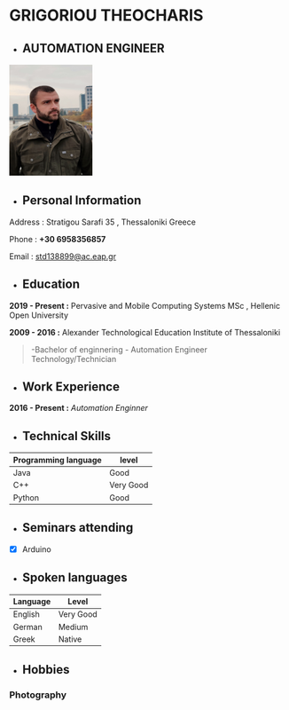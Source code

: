 # GRIGORIOU THEOCHARIS
 - ## AUTOMATION ENGINEER 
<img src="PHOTO.jpg" height="200" width="150">


 - ## Personal Information

Address : Stratigou Sarafi 35 , Thessaloniki Greece

Phone   : **+30 6958356857**

Email   : std138899@ac.eap.gr


 - ## Education

**2019 - Present :** Pervasive and Mobile Computing Systems MSc , Hellenic Open University


**2009 - 2016    :** Alexander Technological Education Institute of Thessaloniki

> -Bachelor of enginnering - Automation Engineer Technology/Technician

 - ## Work Experience

**2016 - Present :** *Automation Enginner*

   
 - ## Technical Skills

| Programming language | level | 
| ------------- | ------------- | 
| Java | Good | 
| C++ | Very Good  | 
| Python  | Good | 

 - ## Seminars attending
- [x] Arduino

 - ## Spoken languages
  Language | Level
------------ | -------------
 English | Very Good
 German  | Medium
 Greek   | Native

 - ## Hobbies

### Photography



